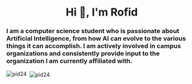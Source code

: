 <h1 align="center">Hi 👋, I'm Rofid</h1>
<h3>I am a computer science student who is passionate about Artificial Intelligence, from how AI can evolve to the various things it can accomplish. I am actively involved in campus organizations and consistently provide input to the organization I am currently affiliated with.</h3>

<p><img align="left" src="https://github-readme-stats.vercel.app/api/top-langs?username=pid24&show_icons=true&locale=en&layout=compact" alt="pid24" /></p>

<p>&nbsp;<img align="center" src="https://github-readme-stats.vercel.app/api?username=pid24&show_icons=true&locale=en" alt="pid24" /></p>

